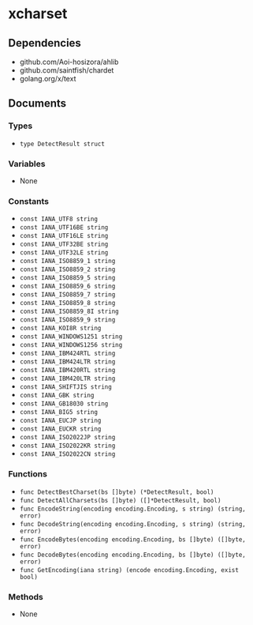 # xcharset

## Dependencies

+ github.com/Aoi-hosizora/ahlib
+ github.com/saintfish/chardet
+ golang.org/x/text

## Documents

### Types

+ `type DetectResult struct`

### Variables

+ None

### Constants

+ `const IANA_UTF8 string`
+ `const IANA_UTF16BE string`
+ `const IANA_UTF16LE string`
+ `const IANA_UTF32BE string`
+ `const IANA_UTF32LE string`
+ `const IANA_ISO8859_1 string`
+ `const IANA_ISO8859_2 string`
+ `const IANA_ISO8859_5 string`
+ `const IANA_ISO8859_6 string`
+ `const IANA_ISO8859_7 string`
+ `const IANA_ISO8859_8 string`
+ `const IANA_ISO8859_8I string`
+ `const IANA_ISO8859_9 string`
+ `const IANA_KOI8R string`
+ `const IANA_WINDOWS1251 string`
+ `const IANA_WINDOWS1256 string`
+ `const IANA_IBM424RTL string`
+ `const IANA_IBM424LTR string`
+ `const IANA_IBM420RTL string`
+ `const IANA_IBM420LTR string`
+ `const IANA_SHIFTJIS string`
+ `const IANA_GBK string`
+ `const IANA_GB18030 string`
+ `const IANA_BIG5 string`
+ `const IANA_EUCJP string`
+ `const IANA_EUCKR string`
+ `const IANA_ISO2022JP string`
+ `const IANA_ISO2022KR string`
+ `const IANA_ISO2022CN string`

### Functions

+ `func DetectBestCharset(bs []byte) (*DetectResult, bool)`
+ `func DetectAllCharsets(bs []byte) ([]*DetectResult, bool)`
+ `func EncodeString(encoding encoding.Encoding, s string) (string, error)`
+ `func DecodeString(encoding encoding.Encoding, s string) (string, error)`
+ `func EncodeBytes(encoding encoding.Encoding, bs []byte) ([]byte, error)`
+ `func DecodeBytes(encoding encoding.Encoding, bs []byte) ([]byte, error)`
+ `func GetEncoding(iana string) (encode encoding.Encoding, exist bool)`

### Methods

+ None
